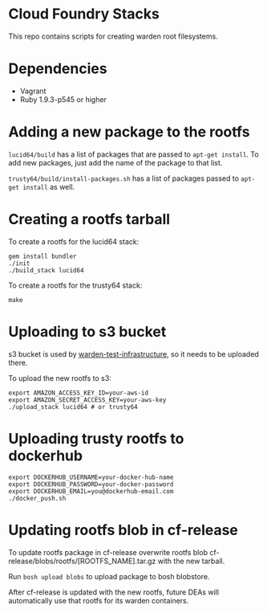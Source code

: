 Cloud Foundry Stacks
====================

This repo contains scripts for creating warden root filesystems.

# Dependencies

* Vagrant
* Ruby 1.9.3-p545 or higher

# Adding a new package to the rootfs

`lucid64/build` has a list of packages that are passed to `apt-get install`.
To add new packages, just add the name of the package to that list.

`trusty64/build/install-packages.sh` has a list of packages passed to `apt-get install` as well.

# Creating a rootfs tarball

To create a rootfs for the lucid64 stack:

```shell
gem install bundler
./init
./build_stack lucid64
```

To create a rootfs for the trusty64 stack:

```shell
make
```

# Uploading to s3 bucket

s3 bucket is used by [warden-test-infrastructure](https://github.com/cloudfoundry/warden-test-infrastructure), so it needs to be uploaded there.

To upload the new rootfs to s3:

```shell
export AMAZON_ACCESS_KEY_ID=your-aws-id
export AMAZON_SECRET_ACCESS_KEY=your-aws-key
./upload_stack lucid64 # or trusty64
```

# Uploading trusty rootfs to dockerhub

```shell
export DOCKERHUB_USERNAME=your-docker-hub-name
export DOCKERHUB_PASSWORD=your-docker-password
export DOCKERHUB_EMAIL=you@dockerhub-email.com
./docker_push.sh
```

# Updating rootfs blob in cf-release

To update rootfs package in cf-release overwrite rootfs blob cf-release/blobs/rootfs/[ROOTFS_NAME].tar.gz with the new tarball.

Run `bosh upload blobs` to upload package to bosh blobstore.

After cf-release is updated with the new rootfs, future DEAs will automatically use that rootfs for its warden containers.
